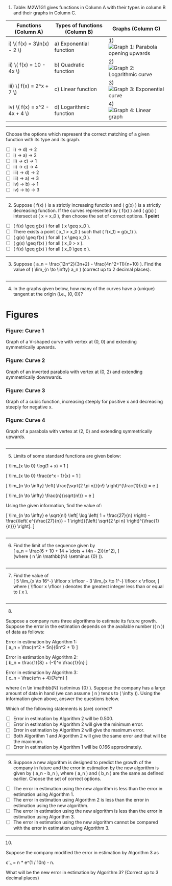 1) Table: M2W1G1 gives functions in Column A with their types in column B and their graphs in Column C.  

<table>
  <thead>
    <tr>
      <th>Functions (Column A)</th>
      <th>Types of functions (Column B)</th>
      <th>Graphs (Column C)</th>
    </tr>
  </thead>
  <tbody>
    <tr>
      <td>i) \( f(x) = 3\ln(x) - 2 \)</td>
      <td>a) Exponential function</td>
      <td>1)  
        <br>
        <img src="![image](https://github.com/user-attachments/assets/534d4434-7f39-4ac9-b0b7-78fccb4eabeb)
" alt="Graph 1: Parabola opening upwards">
      </td>
    </tr>
    <tr>
      <td>ii) \( f(x) = 10 - 4x \)</td>
      <td>b) Quadratic function</td>
      <td>2)  
        <br>
        <img src="graph2.png" alt="Graph 2: Logarithmic curve">
      </td>
    </tr>
    <tr>
      <td>iii) \( f(x) = 2^x + 7 \)</td>
      <td>c) Linear function</td>
      <td>3)  
        <br>
        <img src="graph3.png" alt="Graph 3: Exponential curve">
      </td>
    </tr>
    <tr>
      <td>iv) \( f(x) = x^2 - 4x + 4 \)</td>
      <td>d) Logarithmic function</td>
      <td>4)  
        <br>
        <img src="graph4.png" alt="Graph 4: Linear graph">
      </td>
    </tr>
  </tbody>
</table>

---

Choose the options which represent the correct matching of a given function with its type and its graph.

- [ ] i) → d) → 2  
- [ ] i) → a) → 2  
- [ ] ii) → c) → 1  
- [ ] ii) → c) → 4  
- [ ] iii) → d) → 2  
- [ ] iii) → a) → 3   
- [ ] iv) → b) → 1
- [ ] iv) → b) → 3

---

2) Suppose \( f(x) \) is a strictly increasing function and \( g(x) \) is a strictly decreasing function. If the curves represented by \( f(x) \) and \( g(x) \) intersect at \( x = x_0 \), then choose the set of correct options. **1 point**

- [ ] \( f(x) \geq g(x) \) for all \( x \geq x_0 \).  
- [ ] There exists a point \( x_1 > x_0 \) such that \( f(x_1) = g(x_1) \).  
- [ ] \( g(x) \geq f(x) \) for all \( x \geq x_0 \).  
- [ ] \( g(x) \geq f(x) \) for all \( x_0 > x \).  
- [ ] \( f(x) \geq g(x) \) for all \( x_0 \geq x \).  

---

3) Suppose \( a_n = \frac{12n^2}{3n+2} - \frac{4n^2+11}{n+10} \). Find the value of \( \lim_{n \to \infty} a_n \) (correct up to 2 decimal places).  
```

```
---

4) In the graphs given below, how many of the curves have a (unique) tangent at the origin (i.e., (0, 0))?  

# Figures

### Figure: Curve 1
Graph of a V-shaped curve with vertex at (0, 0) and extending symmetrically upwards.

### Figure: Curve 2
Graph of an inverted parabola with vertex at (0, 2) and extending symmetrically downwards.

### Figure: Curve 3
Graph of a cubic function, increasing steeply for positive x and decreasing steeply for negative x.

### Figure: Curve 4
Graph of a parabola with vertex at (2, 0) and extending symmetrically upwards.
```

```

---

5) Limits of some standard functions are given below:

\[
\lim_{x \to 0} \log(1 + x) = 1
\]

\[
\lim_{x \to 0} \frac{e^x - 1}{x} = 1
\]

\[
\lim_{n \to \infty} \left( \frac{\sqrt{2 \pi n}}{n!} \right)^{\frac{1}{n}} = e
\]

\[
\lim_{n \to \infty} \frac{n}{\sqrt{n!}} = e
\]

Using the given information, find the value of:

\[
\lim_{n \to \infty} e \sqrt{n!} \left[ \log \left( 1 + \frac{27}{n} \right) - \frac{\left( e^{\frac{27}{n}} - 1 \right)}{\left( \sqrt{2 \pi n} \right)^{\frac{1}{n}}} \right].
\]
```

```
---

6) Find the limit of the sequence given by  
\[ a_n = \frac{6 + 10 + 14 + \dots + (4n - 2)}{n^2}, \]  
(where \( n \in \mathbb{N} \setminus \{0\} \)).  
```

```
---

7) Find the value of  
\[ 5 \lim_{x \to 16^-} \lfloor x \rfloor - 3 \lim_{x \to 1^-} \lfloor x \rfloor, \]  
where \( \lfloor x \rfloor \) denotes the greatest integer less than or equal to \( x \).  
```

```
---

8)
Suppose a company runs three algorithms to estimate its future growth. Suppose the error in the estimation depends on the available number (\( n \)) of data as follows:  

Error in estimation by Algorithm 1:  
\[ a_n = \frac{n^2 + 5n}{6n^2 + 1} \]  

Error in estimation by Algorithm 2:  
\[ b_n = \frac{1}{8} + (-1)^n \frac{1}{n} \]  

Error in estimation by Algorithm 3:  
\[ c_n = \frac{e^n + 4}{7e^n} \]  

where \( n \in \mathbb{N} \setminus \{0\} \). Suppose the company has a large amount of data in hand (we can assume \( n \) tends to \( \infty \)). Using the information given above, answer the questions below.  

Which of the following statements is (are) correct?  

- [ ] Error in estimation by Algorithm 2 will be 0.500.  
- [ ] Error in estimation by Algorithm 2 will give the minimum error.  
- [ ] Error in estimation by Algorithm 2 will give the maximum error.  
- [ ] Both Algorithm 1 and Algorithm 2 will give the same error and that will be the maximum.  
- [ ] Error in estimation by Algorithm 1 will be 0.166 approximately.  

---

9) Suppose a new algorithm is designed to predict the growth of the company in future and the error in estimation by the new algorithm is given by \( a_n - b_n \), where \( a_n \) and \( b_n \) are the same as defined earlier. Choose the set of correct options.  

- [ ] The error in estimation using the new algorithm is less than the error in estimation using Algorithm 1.  
- [ ] The error in estimation using Algorithm 2 is less than the error in estimation using the new algorithm.  
- [ ] The error in estimation using the new algorithm is less than the error in estimation using Algorithm 3.  
- [ ] The error in estimation using the new algorithm cannot be compared with the error in estimation using Algorithm 3.  

---

10)  
Suppose the company modified the error in estimation by Algorithm 3 as  

c'ₙ = n * e^(1 / 10n) - n.  

What will be the new error in estimation by Algorithm 3? (Correct up to 3 decimal places)  

```

```
